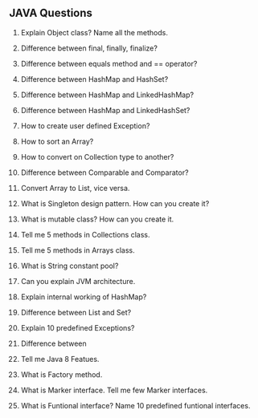 JAVA Questions
--------------

1. Explain Object class? Name all the methods.

2. Difference between final, finally, finalize?

3. Difference between equals method and == operator?

4. Difference between HashMap and HashSet?

4. Difference between HashMap and LinkedHashMap?

5. Difference between HashMap and LinkedHashSet?

6. How to create user defined Exception?

7. How to sort an Array?

8. How to convert on Collection type to another?

9. Difference between Comparable and Comparator?

10. Convert Array to List, vice versa.

11. What is Singleton design pattern. How can you create it?

12. What is mutable class? How can you create it.

13. Tell me 5 methods in Collections class.

14. Tell me 5 methods in Arrays class.

15. What is String constant pool?

16. Can you explain JVM architecture.

17. Explain internal working of HashMap?

18. Difference between List and Set?

19. Explain 10 predefined Exceptions?

20. Difference between 

21. Tell me Java 8 Featues.

22. What is Factory method.

23. What is Marker interface. Tell me few Marker interfaces.

25. What is Funtional interface? Name 10 predefined funtional interfaces.  


































